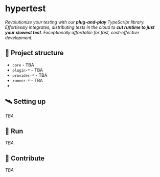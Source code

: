 # hypertest

_Revolutionize your testing with our **plug-and-play** TypeScript library. Effortlessly integrates, distributing tests in the cloud to **cut runtime to just your slowest test**. Exceptionally affordable for fast, cost-effective development._

## :scroll: Project structure

- `core` - TBA
- `plugin-*` - TBA
- `provider-*` - TBA
- `runner-*` - TBA
- 

## :artificial_satellite: Setting up

_TBA_

## :test_tube: Run

_TBA_

## :handshake: Contribute

_TBA_
